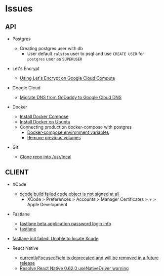 # Issues


## API 
- Postgres
    - Creating postgres user with db
        - User default `ralston` user to psql and use `CREATE USER` for `postgres` user as `SUPERUSER`
- Let's Encrypt
    - [Using Let's Encrypt on Google Cloud Compute](https://techmonger.github.io/46/free-ssl-google-cloud/)

- Google Cloud
    - [Migrate DNS from GoDaddy to Google Cloud DNS](https://medium.com/@prashantapaudel/gcp-cloud-dns-transfer-your-godaddy-dns-to-google-cloud-dns-with-a-website-hosted-in-compute-bc407707c315)

- Docker
    - [Install Docker Compose](https://docs.docker.com/compose/install/)
    - [Install Docker on Ubuntu](https://docs.docker.com/engine/install/ubuntu/)
    - Connecting production docker-compose with postgres
        - [Docker-compose environment variables](https://stackoverflow.com/questions/29580798/docker-compose-environment-variables)
        - [Remove previous volumes](https://github.com/docker-library/postgres/issues/41#issuecomment-167603905)

- Git
    - [Clone repo into /usr/local](https://stackoverflow.com/questions/37228769/why-cant-i-clone-a-repo-into-usr-local)


## CLIENT

- XCode
    - [xcode build failed code object is not signed at all]()
        - XCode > Preferences > Accounts > Manager Certificates > + > Apple Development

- Fastlane
    - [fastlane beta application password login info](https://stackoverflow.com/questions/54341690/sign-in-with-the-app-specific-password-you-generated-if-you-forgot-the-app-spec)
    - [fastlane ](https://stackoverflow.com/questions/46585809/error-itms-90717-invalid-app-store-icon)
- [fastlane init failed. Unable to locate Xcode](https://github.com/fastlane/fastlane/issues/12662)

- React Native
    - [currentlyFocusedField is deprecated and will be removed in a future release](https://github.com/aksonov/react-native-router-flux/issues/3691)
    - [Resolve React Native 0.62.0 useNativeDriver warning](https://github.com/xgfe/react-native-datepicker/pull/411/files)
